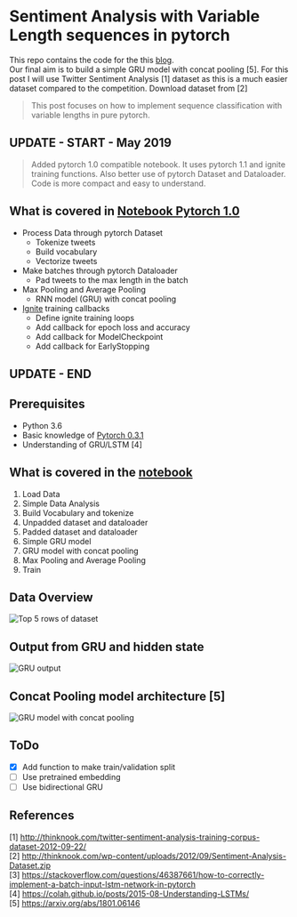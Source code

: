 # Sentiment Analysis with Variable Length sequences in pytorch

This repo contains the code for the this [blog](https://medium.com/@sonicboom8/sentiment-analysis-with-variable-length-sequences-in-pytorch-6241635ae130).  
Our final aim is to build a simple GRU model with concat pooling [5]. For this post I will use Twitter Sentiment Analysis [1] dataset as this is a much easier dataset compared to the competition. Download dataset from [2]

> This post focuses on how to implement sequence classification with variable lengths in pure pytorch.

## UPDATE - START - May 2019

> Added pytorch 1.0 compatible notebook. It uses pytorch 1.1 and ignite training functions. Also better use of pytorch Dataset and Dataloader. Code is more compact and easy to understand.

## What is covered in [Notebook Pytorch 1.0](Sentiment%20analysis%20pytorch%201.0.ipynb)

* Process Data through pytorch Dataset  
  * Tokenize tweets  
  * Build vocabulary  
  * Vectorize tweets  
* Make batches through pytorch Dataloader  
  * Pad tweets to the max length in the batch
* Max Pooling and Average Pooling
  * RNN model (GRU) with concat pooling
* [Ignite](https://pytorch.org/ignite/) training callbacks
  * Define ignite training loops
  * Add callback for epoch loss and accuracy
  * Add callback for ModelCheckpoint
  * Add callback for EarlyStopping

## UPDATE - END

## Prerequisites

* Python 3.6
* Basic knowledge of [Pytorch 0.3.1](http://pytorch.org/)
* Understanding of GRU/LSTM [4]

## What is covered in the [notebook](Sentiment%20analysis%20pytorch.ipynb)

1. Load Data
2. Simple Data Analysis
3. Build Vocabulary and tokenize
4. Unpadded dataset and dataloader
5. Padded dataset and dataloader
6. Simple GRU model
7. GRU model with concat pooling
8. Max Pooling and Average Pooling
9. Train

## Data Overview

![Top 5 rows of dataset](data/imgs/dfhead.png "Top 5 rows of dataset")

## Output from GRU and hidden state

![GRU output](data/imgs/last_out.jpg "GRU output")

## Concat Pooling model architecture [5]

![GRU model with concat pooling](data/imgs/Slide2.JPG "GRU model with concat pooling")

## ToDo

- [x] Add function to make train/validation split
- [ ] Use pretrained embedding
- [ ] Use bidirectional GRU

## References

[1] http://thinknook.com/twitter-sentiment-analysis-training-corpus-dataset-2012-09-22/  
[2] http://thinknook.com/wp-content/uploads/2012/09/Sentiment-Analysis-Dataset.zip  
[3] https://stackoverflow.com/questions/46387661/how-to-correctly-implement-a-batch-input-lstm-network-in-pytorch  
[4] https://colah.github.io/posts/2015-08-Understanding-LSTMs/  
[5] https://arxiv.org/abs/1801.06146
